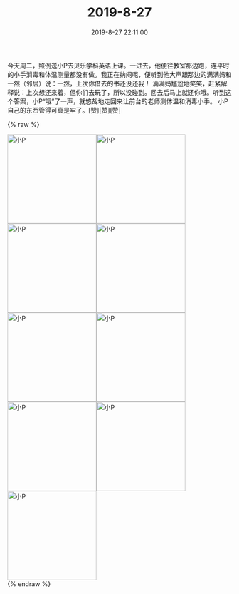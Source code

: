 ﻿---
title: "2019-8-27"
date: 2019-8-27 22:11:00
tags: 文字
categories: 妈妈
---
今天周二，照例送小P去贝乐学科英语上课。一进去，他便往教室那边跑，连平时的小手消毒和体温测量都没有做。我正在纳闷呢，便听到他大声跟那边的满满妈和一然（邻居）说：一然，上次你借去的书还没还我！
满满妈尴尬地笑笑，赶紧解释说：上次想还来着，但你们去玩了，所以没碰到。回去后马上就还你哦。听到这个答案，小P“哦”了一声，就悠哉地走回来让前台的老师测体温和消毒小手。
小P自己的东西管得可真是牢了。[赞][赞][赞]

{% raw %}
<div style="width:500 px">
<div style="float:left; width:100 px"><img src="/images/WeChat Image_20200211202553.jpg" width="200" alt="小P"></div>
<div style="float:left; width:100 px"><img src="/images/WeChat Image_20200211202603.jpg" width="200" alt="小P"></div>
<div style="float:left; width:100 px"><img src="/images/WeChat Image_20200211202613.jpg" width="200" alt="小P"></div>
<div style="float:left; width:100 px"><img src="/images/WeChat Image_20200211202623.jpg" width="200" alt="小P"></div>
<div style="float:left; width:100 px"><img src="/images/WeChat Image_20200211202634.jpg" width="200" alt="小P"></div>
<div style="float:left; width:100 px"><img src="/images/WeChat Image_20200211202644.jpg" width="200" alt="小P"></div>
<div style="float:left; width:100 px"><img src="/images/WeChat Image_20200211202655.jpg" width="200" alt="小P"></div>
<div style="float:left; width:100 px"><img src="/images/WeChat Image_20200211202705.jpg" width="200" alt="小P"></div>
<div style="float:left; width:100 px"><img src="/images/WeChat Image_20200211202716.jpg" width="200" alt="小P"></div>
<div style="clear:both"></div>
</div>
{% endraw %}